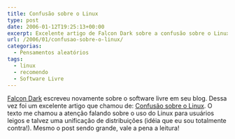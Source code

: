 ```yaml
---
title: Confusão sobre o Linux
type: post
date: 2006-01-12T19:25:13+00:00
excerpt: Excelente artigo de Falcon Dark sobre a confusão sobre o Linux para usuários leigos. Questiona a mastigação de informações que a Microsoft faz e traz novas idéias.
url: /2006/01/confusao-sobre-o-linux/
categorias:
  - Pensamentos aleatórios
tags:
  - linux
  - recomendo
  - Software Livre
---
```


[Falcon Dark][1] escreveu novamente sobre o software livre em seu blog. Dessa vez foi um excelente artigo que chamou de: [Confusão sobre o Linux][2]. O texto me chamou a atenção falando sobre o uso do Linux para usuários leigos e talvez uma unificação de distribuições (idéia que eu sou totalmente contra!). Mesmo o post sendo grande, vale a pena a leitura!

[1]: http://falcon-dark.blogspot.com
[2]: http://falcon-dark.blogspot.com/2006/01/confuso-sobre-o-linux.html
